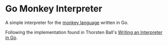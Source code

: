 # Go Monkey Interpreter
A simple interpreter for the [monkey language](https://monkeylang.org/)
written in Go.

Following the implementation found in Thorsten Ball's [Writing an Interpreter in Go](https://interpreterbook.com/).
